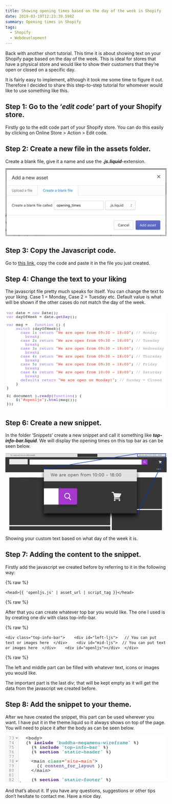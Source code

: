 ```yaml
---
title: Showing opening times based on the day of the week in Shopify
date: 2019-03-19T12:23:39.598Z
summary: Opening times in Shopify
tags:
  - Shopify
  - Webdevelopment
---
```


Back with another short tutorial. This time it is about showing text on your Shopify page based on the day of the week. This is ideal for stores that have a physical store and would like to show their customers that they’re open or closed on a specific day.

It is fairly easy to implement, although it took me some time to figure it out. Therefore I decided to share this step-to-step tutorial for whomever would like to use something like this.

## Step 1: Go to the ‘_edit code’_ part of your Shopify store.

Firstly go to the edit code part of your Shopify store. You can do this easily by clicking on Online Store > Action > Edit code.

## Step 2: Create a new file in the assets folder.

Create a blank file, give it a name and use the **_.js.liquid_**\-extension.

![Screenshot of creating a blank file](/src/assets/img/openingtimes1.png)

## Step 3: Copy the Javascript code.

Go to [this link](https://gist.github.com/pherkan/c036fcfc88eba577515c528cdf57404c), copy the code and paste it in the file you just created.

## Step 4: Change the text to your liking

The javascript file pretty much speaks for itself. You can change the text to your liking. Case 1 = Monday, Case 2 = Tuesday etc. Default value is what will be shown if the other cases do not match the day of the week.

![Code showing the day and dates](/src/assets/img/openingtimes2.png)

## **Step 6: Create a new snippet.**

In the folder ‘Snippets’ create a new snippet and call it something like **_top-info-bar.liquid_**. We will display the opening times on this top bar as can be seen below.

![Showing the time in the right corner of the website](/src/assets/img/openingtimes3.jpeg)

Showing your custom text based on what day of the week it is.

## Step 7: Adding the content to the snippet.

Firstly add the javascript we created before by referring to it in the following way:

{% raw %}
```
<head>{{ 'openljs.js' | asset_url | script_tag }}</head>
```
{% raw %}

After that you can create whatever top bar you would like. The one I used is by creating one div with class top-info-bar.

{% raw %}
```
<div class="top-info-bar">    <div id="left-ljs">   // You can put text or images here  </div>    <div id="mid-ljs">  // You can put text or images here  </div>    <div id="openljs"></div>  </div>
```
{% raw %}

The left and middle part can be filled with whatever text, icons or images you would like.

The important part is the last div; that will be kept empty as it will get the data from the javascript we created before.

## **Step 8: Add the snippet to your theme.**

After we have created the snippet, this part can be used wherever you want. I have put it in the theme.liquid so it always shows on top of the page. You will need to place it after the body as can be seen below.

![Code showing body include budda wireframe](/src/assets/img/openingtimes4.png)

And that’s about it. If you have any questions, suggestions or other tips don’t hesitate to contact me. Have a nice day.